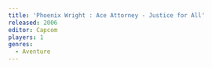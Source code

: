 ```yaml
---
title: 'Phoenix Wright : Ace Attorney - Justice for All'
released: 2006
editor: Capcom
players: 1
genres:
  - Aventure
---
```

